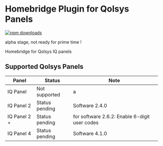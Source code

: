 
# Homebridge Plugin for Qolsys Panels
[![npm downloads](https://badgen.net/npm/dt/homebridge-qolsys)](https://www.npmjs.com/package/homebridge-qolsys)

alpha stage, not ready for prime time !

Homebridge for Qolsys IQ panels

## Supported Qolsys Panels
| Panel  | Status | Note |
| ------ | ------ |  ------ |
| IQ Panel | Not supported| a |
| IQ Panel 2 | Status pending | Software  2.4.0 |
| IQ Panel 2 + | Status pending| for software  2.6.2: Enable 6-digit user codes |
| IQ Panel 4 | Status pending | Software  4.1.0 |
